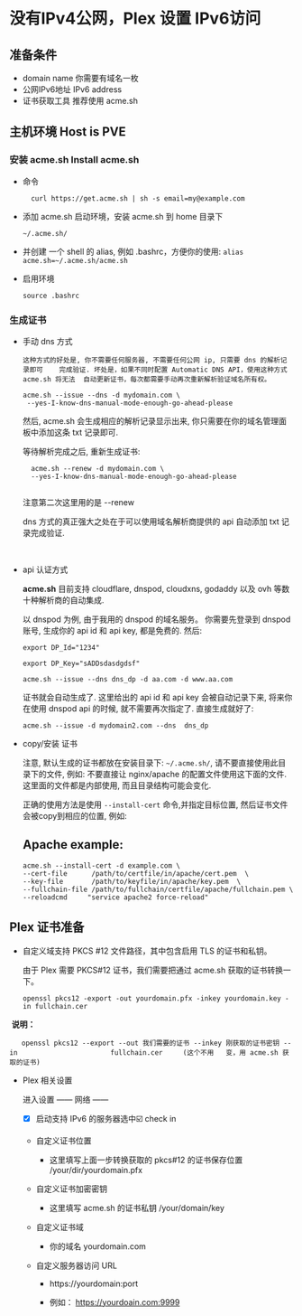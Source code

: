 # 没有IPv4公网，Plex 设置 IPv6访问

## 准备条件
- domain name 你需要有域名一枚
- 公网IPv6地址 IPv6 address
- 证书获取工具 推荐使用 acme.sh

## 主机环境 Host is PVE



### 安装 acme.sh Install acme.sh

- 命令

		curl https://get.acme.sh | sh -s email=my@example.com

- 添加 acme.sh 启动环境，安装 acme.sh 到 home 目录下
	
	`~/.acme.sh/`

- 并创建 一个 shell 的 alias, 例如 .bashrc，方便你的使用:
  `alias acme.sh=~/.acme.sh/acme.sh`
  
- 启用环境
  
  `source .bashrc`
### 生成证书

- 手动 dns 方式

	```
	这种方式的好处是, 你不需要任何服务器, 不需要任何公网 ip, 只需要 dns 的解析记录即可	完成验证. 坏处是，如果不同时配置 Automatic DNS API，使用这种方式 acme.sh 将无法	自动更新证书，每次都需要手动再次重新解析验证域名所有权。
	```
	
	```
	acme.sh --issue --dns -d mydomain.com \
	 --yes-I-know-dns-manual-mode-enough-go-ahead-please
	```
	然后, acme.sh 会生成相应的解析记录显示出来, 你只需要在你的域名管理面板中添加这条 txt 记录即可.

	等待解析完成之后, 重新生成证书:
	
  ```
	acme.sh --renew -d mydomain.com \
	--yes-I-know-dns-manual-mode-enough-go-ahead-please
	
	```
	
	注意第二次这里用的是 --renew

	dns 方式的真正强大之处在于可以使用域名解析商提供的 api 自动添加 txt 记录完成验证.


​	
- api 认证方式

  **acme.sh** 目前支持 cloudflare, dnspod, cloudxns, godaddy 以及 ovh 等数十种解析商的自动集成.
  
  以 dnspod 为例, 由于我用的 dnspod 的域名服务。 你需要先登录到 dnspod 账号, 生成你的 api id 和 api key, 都是免费的. 然后:
  
  ```
  export DP_Id="1234"
  
  export DP_Key="sADDsdasdgdsf"
  
  acme.sh --issue --dns dns_dp -d aa.com -d www.aa.com
  
  ```
  
  证书就会自动生成了. 这里给出的 api id 和 api key 会被自动记录下来, 将来你在使用 dnspod api 的时候, 就不需要再次指定了. 直接生成就好了:
  
  ```
  acme.sh --issue -d mydomain2.com --dns  dns_dp
  ```
  
- copy/安装 证书

  注意, 默认生成的证书都放在安装目录下: `~/.acme.sh/`, 请不要直接使用此目录下的文件, 例如: 不要直接让 nginx/apache 的配置文件使用这下面的文件. 这里面的文件都是内部使用, 而且目录结构可能会变化.
  
  正确的使用方法是使用 `--install-cert` 命令,并指定目标位置, 然后证书文件会被copy到相应的位置, 例如:
  
  ## Apache example:
  
  ```
  acme.sh --install-cert -d example.com \
  --cert-file      /path/to/certfile/in/apache/cert.pem  \
  --key-file       /path/to/keyfile/in/apache/key.pem  \
  --fullchain-file /path/to/fullchain/certfile/apache/fullchain.pem \
  --reloadcmd     "service apache2 force-reload"
  ```



## Plex 证书准备

- 自定义域支持 PKCS #12 文件路径，其中包含启用 TLS 的证书和私钥。

	由于 Plex 需要 PKCS#12 证书，我们需要把通过 acme.sh 获取的证书转换一下。
	
	`openssl pkcs12 -export -out yourdomain.pfx -inkey yourdomain.key -in fullchain.cer`

​	**说明：**

​	```
​	openssl pkcs12 --export --out 我们需要的证书 --inkey 刚获取的证书密钥 --in 					  fullchain.cer 	(这个不用	变，用 acme.sh 获取的证书)
​	```

- Plex 相关设置

  进入设置 —— 网络 ——

  - [x] 启动支持 IPv6 的服务器选中☑️ check in
  
  - 自定义证书位置
  
    - 这里填写上面一步转换获取的 pkcs#12 的证书保存位置 /your/dir/yourdomain.pfx
  
  - 自定义证书加密密钥
  
    - 这里填写 acme.sh 的证书私钥 /your/domain/key
  
  - 自定义证书域
  
    - 你的域名 yourdomain.com
  
  - 自定义服务器访问 URL
  
    - https://yourdomain:port 
  
    - 例如： https://yourdoain.com:9999
  


